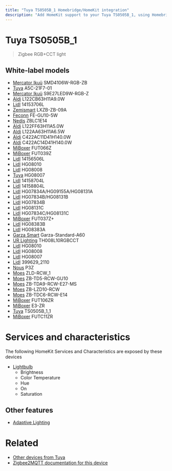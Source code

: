 ```yaml
---
title: "Tuya TS0505B_1 Homebridge/HomeKit integration"
description: "Add HomeKit support to your Tuya TS0505B_1, using Homebridge, Zigbee2MQTT and homebridge-z2m."
---
```

<!---
This file has been GENERATED using src/docgen/docgen.ts
DO NOT EDIT THIS FILE MANUALLY!
-->
# Tuya TS0505B_1
> Zigbee RGB+CCT light


## White-label models
* [Mercator Ikuü](../index.md#mercator_ikuu) SMD4106W-RGB-ZB
* [Tuya](../index.md#tuya) A5C-21F7-01
* [Mercator Ikuü](../index.md#mercator_ikuu) S9E27LED9W-RGB-Z
* [Aldi](../index.md#aldi) L122CB63H11A9.0W
* [Lidl](../index.md#lidl) 14153706L
* [Zemismart](../index.md#zemismart) LXZB-ZB-09A
* [Feconn](../index.md#feconn) FE-GU10-5W
* [Nedis](../index.md#nedis) ZBLC1E14
* [Aldi](../index.md#aldi) L122FF63H11A5.0W
* [Aldi](../index.md#aldi) L122AA63H11A6.5W
* [Aldi](../index.md#aldi) C422AC11D41H140.0W
* [Aldi](../index.md#aldi) C422AC14D41H140.0W
* [MiBoxer](../index.md#miboxer) FUT066Z
* [MiBoxer](../index.md#miboxer) FUT039Z
* [Lidl](../index.md#lidl) 14156506L
* [Lidl](../index.md#lidl) HG08010
* [Lidl](../index.md#lidl) HG08008
* [Tuya](../index.md#tuya) HG08007
* [Lidl](../index.md#lidl) 14158704L
* [Lidl](../index.md#lidl) 14158804L
* [Lidl](../index.md#lidl) HG07834A/HG09155A/HG08131A
* [Lidl](../index.md#lidl) HG07834B/HG08131B
* [Lidl](../index.md#lidl) HG07834B
* [Lidl](../index.md#lidl) HG08131C
* [Lidl](../index.md#lidl) HG07834C/HG08131C
* [MiBoxer](../index.md#miboxer) FUT037Z+
* [Lidl](../index.md#lidl) HG08383B
* [Lidl](../index.md#lidl) HG08383A
* [Garza Smart](../index.md#garza_smart) Garza-Standard-A60
* [UR Lighting](../index.md#ur_lighting) TH008L10RGBCCT
* [Lidl](../index.md#lidl) HG08010
* [Lidl](../index.md#lidl) HG08008
* [Lidl](../index.md#lidl) HG08007
* [Lidl](../index.md#lidl) 399629_2110
* [Nous](../index.md#nous) P3Z
* [Moes](../index.md#moes) ZLD-RCW_1
* [Moes](../index.md#moes) ZB-TD5-RCW-GU10
* [Moes](../index.md#moes) ZB-TDA9-RCW-E27-MS
* [Moes](../index.md#moes) ZB-LZD10-RCW
* [Moes](../index.md#moes) ZB-TDC6-RCW-E14
* [MiBoxer](../index.md#miboxer) FUT106ZR
* [MiBoxer](../index.md#miboxer) E3-ZR
* [Tuya](../index.md#tuya) TS0505B_1_1
* [MiBoxer](../index.md#miboxer) FUTC11ZR

# Services and characteristics
The following HomeKit Services and Characteristics are exposed by
these devices

* [Lightbulb](../../light.md)
  * Brightness
  * Color Temperature
  * Hue
  * On
  * Saturation

## Other features
* [Adaptive Lighting](../../light.md)

# Related
* [Other devices from Tuya](../index.md#tuya)
* [Zigbee2MQTT documentation for this device](https://www.zigbee2mqtt.io/devices/TS0505B_1.html)